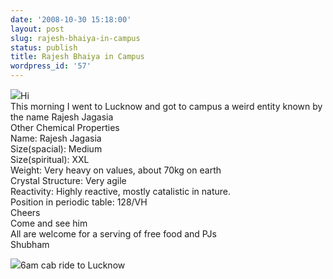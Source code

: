 ```yaml
---
date: '2008-10-30 15:18:00'
layout: post
slug: rajesh-bhaiya-in-campus
status: publish
title: Rajesh Bhaiya in Campus
wordpress_id: '57'
---
```


[![](http://3.bp.blogspot.com/_BQ0a8k-GX20/SQmAyWzayBI/AAAAAAAABdU/QRS_wOos_Iw/s400/Picture+064.jpg)](http://3.bp.blogspot.com/_BQ0a8k-GX20/SQmAyWzayBI/AAAAAAAABdU/QRS_wOos_Iw/s1600-h/Picture+064.jpg)Hi  
This morning I went to Lucknow and got to campus a weird entity known by the name Rajesh Jagasia  
Other Chemical Properties  
Name: Rajesh Jagasia  
Size(spacial): Medium  
Size(spiritual): XXL  
Weight: Very heavy on values, about 70kg on earth  
Crystal Structure: Very agile  
Reactivity: Highly reactive, mostly catalistic in nature.  
Position in periodic table: 128/VH  
Cheers  
Come and see him  
All are welcome for a serving of free food and PJs  
Shubham  


[![](http://4.bp.blogspot.com/_BQ0a8k-GX20/SQl8AHWotuI/AAAAAAAABdE/Y2_VdETLbl8/s400/IMG_0048.JPG)](http://4.bp.blogspot.com/_BQ0a8k-GX20/SQl8AHWotuI/AAAAAAAABdE/Y2_VdETLbl8/s1600-h/IMG_0048.JPG)6am cab ride to Lucknow  

